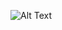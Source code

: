 ![Alt Text](https://dfstudio-d420.kxcdn.com/wordpress/wp-content/uploads/2019/06/digital_camera_photo-1080x675.jpg)
